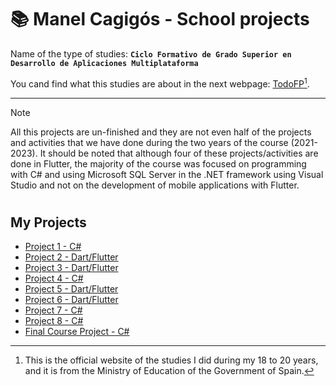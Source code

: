# 📚 Manel Cagigós - School projects

Name of the type of studies:
**`Ciclo Formativo de Grado Superior en Desarrollo de Aplicaciones Multiplataforma`**

You cand find what this studies are about in the next webpage: [TodoFP](https://www.todofp.es/que-estudiar/loe/informatica-comunicaciones/des-aplicaciones-multiplataforma.html)[^1].

---

> [!NOTE]
>All this projects are un-finished and they are not even half of the projects and activities that we have done during the two years of the course (2021-2023).
It should be noted that although four of these projects/activities are done in Flutter, the majority of the course was focused on programming with C# and using Microsoft SQL Server in the .NET framework using Visual Studio and not on the development of mobile applications with Flutter.

#

## My Projects

- [Project 1 - C#](https://github.com/manelcagigos/Sprint4-Grupo4)
- [Project 2 - Dart/Flutter](https://github.com/manelcagigos/Aplicacion-Bloc-de-Notas-Flutter)
- [Project 3 - Dart/Flutter](https://github.com/manelcagigos/Flutter-pelis_api_master)
- [Project 4 - C#](https://github.com/manelcagigos/Proyecto-SecureCode)
- [Project 5 - Dart/Flutter](https://github.com/manelcagigos/Flutter-digimon_app-master-main)
- [Project 6 - Dart/Flutter](https://github.com/manelcagigos/Flutter-Api-to-Sql-Lite)
- [Project 7 - C#](https://github.com/manelcagigos/Sprint3-Simps)
- [Project 8 - C#](https://github.com/manelcagigos/Sprint-1-M13)
- [Final Course Project - C#](https://github.com/manelcagigos/PACS-FinalProject)

[^1]: This is the official website of the studies I did during my 18 to 20 years, and it is from the Ministry of Education of the Government of Spain.
